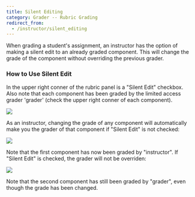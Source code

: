 ```yaml
---
title: Silent Editing
category: Grader -- Rubric Grading
redirect_from:
  - /instructor/silent_editing
---
```



When grading a student's assignment, an instructor has the option of
making a silent edit to an already graded component.  This will change
the grade of the component without overriding the previous grader.

### How to Use Silent Edit

In the upper right conner of the rubric panel is a "Silent Edit"
checkbox. Also note that each component has been graded by the limited
access grader 'grader' (check the upper right conner of each
component).

![](/images/silent_edit_example.png)

As an instructor, changing the grade of any component will
automatically make you the grader of that component if "Silent Edit"
is not checked:

![](/images/silent_edit_off_example.png)

Note that the first component has now been graded by "instructor". If
"Silent Edit" is checked, the grader will not be overriden:

![](/images/silent_edit_on_example.png)

Note that the second component has still been graded by "grader", even
though the grade has been changed.